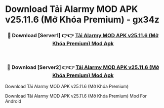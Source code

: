 # Download Tải Alarmy MOD APK v25.11.6 (Mở Khóa Premium) - gx34z


<div align="center">
<h3>🔴 Download [Server1] 👉👉 <a href="https://apk-comot.site?title=Tải_Alarmy_MOD_APK_v25.11.6_(Mở_Khóa_Premium)">Tải Alarmy MOD APK v25.11.6 (Mở Khóa Premium) Mod Apk</a></h3><br>
<h3>🔴 Download [Server2] 👉👉 <a href="https://apk-comot.site?title=Tải_Alarmy_MOD_APK_v25.11.6_(Mở_Khóa_Premium)">Tải Alarmy MOD APK v25.11.6 (Mở Khóa Premium) Mod Apk</a></h3>
</div>



Download Tải Alarmy MOD APK v25.11.6 (Mở Khóa Premium) 

Download Tải Alarmy MOD APK v25.11.6 (Mở Khóa Premium) Mod For Android